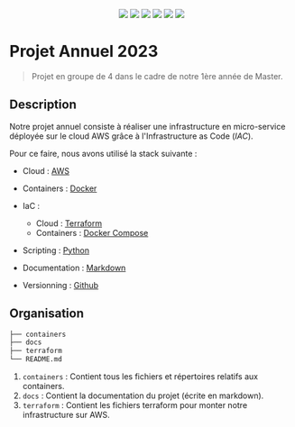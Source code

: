 <p align="center">
    <img src="https://img.shields.io/badge/Amazon_AWS-FF9900?style=for-the-badge&logo=amazonaws&logoColor=white"/>
    <img src="https://img.shields.io/badge/Terraform-7B42BC?style=for-the-badge&logo=terraform&logoColor=white"/>
    <img src="https://img.shields.io/badge/Docker-2CA5E0?style=for-the-badge&logo=docker&logoColor=white"/>
    <img src="https://img.shields.io/badge/Python-FFD43B?style=for-the-badge&logo=python&logoColor=blue"/>
    <img src="https://img.shields.io/badge/PostgreSQL-316192?style=for-the-badge&logo=postgresql&logoColor=white"/>
    <img src="https://img.shields.io/badge/Markdown-000000?style=for-the-badge&logo=markdown&logoColor=white"/>
</p>


# Projet Annuel 2023

> Projet en groupe de 4 dans le cadre de notre 1ère année de Master.


## Description


Notre projet annuel consiste à réaliser une infrastructure en micro-service déployée sur le cloud AWS grâce à l'Infrastructure as Code (_IAC_).

Pour ce faire, nous avons utilisé la stack suivante : 

- Cloud : [AWS](https://aws.amazon.com/fr/)

- Containers : [Docker](https://www.docker.com/)

- IaC : 
    * Cloud : [Terraform](https://www.terraform.io/)
    * Containers : [Docker Compose](https://docs.docker.com/compose/)

- Scripting : [Python](https://www.python.org/)

- Documentation : [Markdown](https://fr.wikipedia.org/wiki/Markdown)

- Versionning : [Github](https://github.com/)


## Organisation

```bash
├── containers
├── docs
├── terraform
└── README.md
```

1. `containers` : Contient tous les fichiers et répertoires relatifs aux containers.
2. `docs` : Contient la documentation du projet (écrite en markdown).
3. `terraform` : Contient les fichiers terraform pour monter notre infrastructure sur AWS.


